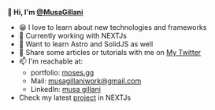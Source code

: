 **👋 Hi, I'm [@MusaGillani](https://github.com/MusaGillani)** 

- 😁 I love to learn about new technologies and frameworks
- 🔭 Currently working with NEXTJs
- 🤔 Want to learn Astro and SolidJS as well 
- 💬 Share some articles or tutorials with me on [My Twitter](https://twitter.com/GillaniMusa)
- 📫 I'm reachable at: 
   - portfolio: [moses.gg](https://mosesgg.vercel.app/)
   - Mail: [musagillaniwork@gmail.com](musagillaniwork@gmail.com) 
   - LinkedIn: [musa gillani](https://www.linkedin.com/in/musa-gillani-71b9971b0/)
- Check my latest [project](https://github.com/MusaGillani/mosesdotgg) in NEXTJs
<!--
**MusaGillani/MusaGillani** is a ✨ _special_ ✨ repository because its `README.md` (this file) appears on your GitHub profile.

Here are some ideas to get you started:

- 🔭 I’m currently working on ...
- 🌱 I’m currently learning ...
- 👯 I’m looking to collaborate on ...
- 🤔 I’m looking for help with ...
- 💬 Ask me about ...
- 📫 How to reach me: ...
- 😄 Pronouns: ...
- ⚡ Fun fact: ...
-->
